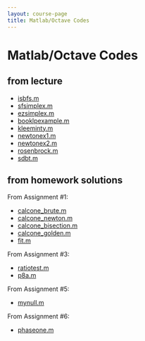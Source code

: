 ```yaml
---
layout: course-page
title: Matlab/Octave Codes
---
```


# Matlab/Octave Codes

## from lecture

  * [isbfs.m](assets/codes/isbfs.m)
  * [sfsimplex.m](assets/codes/sfsimplex.m)
  * [ezsimplex.m](assets/codes/ezsimplex.m)
  * [booklpexample.m](assets/codes/booklpexample.m)
  * [kleeminty.m](assets/codes/kleeminty.m)
  * [newtonex1.m](assets/codes/newtonex1.m)
  * [newtonex2.m](assets/codes/newtonex2.m)
  * [rosenbrock.m](assets/codes/rosenbrock.m)
  * [sdbt.m](assets/codes/sdbt.m)

## from homework solutions

From Assignment #1:

  * [calcone_brute.m](assets/codes/calcone_brute.m)
  * [calcone_newton.m](assets/codes/calcone_newton.m)
  * [calcone_bisection.m](assets/codes/calcone_bisection.m)
  * [calcone_golden.m](assets/codes/calcone_golden.m)
  * [fit.m](assets/codes/fit.m)

From Assignment #3:

  * [ratiotest.m](assets/codes/ratiotest.m)
  * [p8a.m](assets/codes/p8a.m)

From Assignment #5:

  * [mynull.m](assets/codes/mynull.m)

From Assignment #6:

  * [phaseone.m](assets/codes/phaseone.m)
